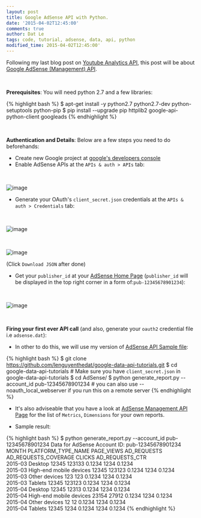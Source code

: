 ```yaml
---
layout: post
title: Google AdSense API with Python.
date: '2015-04-02T12:45:00'
comments: true
author: Dat Le
tags: code, tutorial, adsense, data, api, python
modified_time: 2015-04-02T12:45:00'
---
```


Following my last blog post on [Youtube Analytics API](http://lenguyenthedat.github.io/youtube-analytics-api/), this post will be about [Google AdSense (Management) API](https://developers.google.com/adsense/management/index).

<br>

**Prerequisites**: You will need python 2.7 and a few libraries:

{% highlight bash %}
$ apt-get install -y python2.7 python2.7-dev python-setuptools python-pip
$ pip install --upgrade pip httplib2 google-api-python-client googleads
{% endhighlight %}

<br>

**Authentication and Details**: Below are a few steps you need to do beforehands:

- Create new Google project at [google's developers console](https://console.developers.google.com/)
- Enable AdSense APIs at the `APIs & auth > APIs` tab:

<br>

![image](http://i.imgur.com/UWKvu1F.png)

- Generate your OAuth's `client_secret.json` credentials at the `APIs & auth > Credentials` tab:

<br>

![image](http://i.imgur.com/ENAtMLE.png)

<br>

![image](http://i.imgur.com/5eu7Mhj.png)

(Click `Download JSON` after done)

- Get your `publisher_id` at your [AdSense Home Page](https://www.google.com/adsense/app#main/home) (`publisher_id` will be displayed in the top right corner in a form of:`pub-12345678901234`):

<br>

![image](http://i.imgur.com/RhHRJ6f.png)

<br>

**Firing your first ever API call** (and also, generate your `oauth2` credential file i.e `adsense.dat`):

- In other to do this, we will use my version of [AdSense API Sample file](https://github.com/lenguyenthedat/google-data-api-tutorials/blob/master/AdSense/generate_report.py):

{% highlight bash %}
$ git clone https://github.com/lenguyenthedat/google-data-api-tutorials.git
$ cd google-data-api-tutorials # Make sure you have `client_secret.json` in google-data-api-tutorials
$ cd AdSense/
$ python generate_report.py --account_id pub-12345678901234 # you can also use --noauth_local_webserver if you run this on a remote server
{% endhighlight %}

- It's also adviseable that you have a look at [AdSense Management API Page](https://developers.google.com/adsense/management/metrics-dimensions) for the list of `Metrics`, `Dimensions` for your own reports.

- Sample result:

{% highlight bash %}
$ python generate_report.py --account_id pub-12345678901234
Data for AdSense Account ID: pub-12345678901234
MONTH                     PLATFORM_TYPE_NAME        PAGE_VIEWS                AD_REQUESTS               AD_REQUESTS_COVERAGE      CLICKS                    AD_REQUESTS_CTR          
2015-03                   Desktop                   12345                     123133                    0.1234                    1234                      0.1234                   
2015-03                   High-end mobile devices   12345                     123123                    0.1234                    1234                      0.1234                   
2015-03                   Other devices             123                       123                       0.1234                    1234                      0.1234                   
2015-03                   Tablets                   12345                     123123                    0.1234                    1234                      0.1234                     
2015-04                   Desktop                   12345                     12313                     0.1234                    1234                      0.1234                   
2015-04                   High-end mobile devices   23154                     27912                     0.1234                    1234                      0.1234                   
2015-04                   Other devices             12                        12                        0.1234                    1234                      0.1234                   
2015-04                   Tablets                   12345                     1234                      0.1234                    1234                      0.1234
{% endhighlight %}
